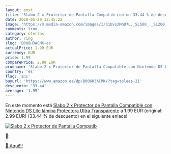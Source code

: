 ```yaml
---
layout: post
title: 'Slabo 2 x Protector de Pantalla Compatib con un 33.44 % de descuento'
date: 2020-05-29 12:45:22
image: 'https://m.media-amazon.com/images/I/31Uvs2MnD7L._SL500_._SL200_.jpg'
comments: true
category: ofertas
author: ring
slug: 'B006H3ACMK-es'
actualPrice: 1.99 EUR
currency: EUR
price: 1.99
comparePrice: 2.99 EUR
prodname: 'Slabo 2 x Protector de Pantalla Compatible con Nintendo DS Lite lámina Protectora Ultra Transparente'
country: 'es'
flag: '🇪🇸'
buyurl: 'https://www.amazon.es/dp/B006H3ACMK/?tag=tolees-21'
descuento: '33.44'
average: '1.99'
---
```


En este momento está [Slabo 2 x Protector de Pantalla Compatible con Nintendo DS Lite lámina Protectora Ultra Transparente](https://www.amazon.es/dp/B006H3ACMK/?tag=tolees-21) a 1.99 EUR (original: 2.99 EUR) (33.44 %  de descuento) en el siguiente enlace!

[![Slabo 2 x Protector de Pantalla Compatib](https://m.media-amazon.com/images/I/31Uvs2MnD7L._SL500_._SL200_.jpg)](https://www.amazon.es/dp/B006H3ACMK/?tag=tolees-21)

🔎:


[🛒 Aquí!!!](https://www.amazon.es/dp/B006H3ACMK/?tag=tolees-21)
